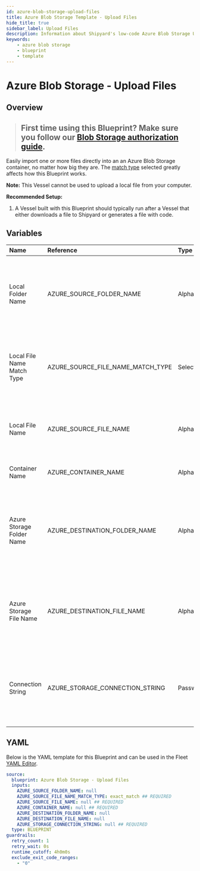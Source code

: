 ```yaml
---
id: azure-blob-storage-upload-files
title: Azure Blob Storage Template - Upload Files
hide_title: true
sidebar_label: Upload Files
description: Information about Shipyard's low-code Azure Blob Storage Upload Files blueprint. Easily import one or more files directly into an Azure Blob Storage container, no matter how big they are.
keywords:
    - azure blob storage
    - blueprint
    - template
---
```


# Azure Blob Storage - Upload Files

## Overview

> ## **First time using this Blueprint? Make sure you follow our [Blob Storage authorization guide](https://www.shipyardapp.com/docs/blueprint-library/azure-blob-storage/azure-blob-storage-authorization/)**.

Easily import one or more files directly into an an Azure Blob Storage container, no matter how big they are. The [match type](https://www.shipyardapp.com/docs/reference/blueprint-library/match-type/) selected greatly affects how this Blueprint works.

**Note:** This Vessel cannot be used to upload a local file from your computer.

**Recommended Setup:**

1. A Vessel built with this Blueprint should typically run after a Vessel that either downloads a file to Shipyard or generates a file with code. 




## Variables

| Name                       | Reference                         | Type         | Required           | Default       | Options                                                                | Description                                                                                                                            |
|:---------------------------|:----------------------------------|:-------------|:-------------------|:--------------|:-----------------------------------------------------------------------|:---------------------------------------------------------------------------------------------------------------------------------------|
| Local Folder Name          | AZURE_SOURCE_FOLDER_NAME          | Alphanumeric | :heavy_minus_sign: | -             | -                                                                      | Name of the local folder on Shipyard to upload the target file from. If left blank, will look in the home directory.                   |
| Local File Name Match Type | AZURE_SOURCE_FILE_NAME_MATCH_TYPE | Select       | :white_check_mark: | `exact_match` | Exact Match: `exact_match`<br></br><br></br>Regex Match: `regex_match` | Determines if the text in "Local File Name" will look for one file with exact match, or multiple files using regex.                    |
| Local File Name            | AZURE_SOURCE_FILE_NAME            | Alphanumeric | :white_check_mark: | -             | -                                                                      | Name of the target file on Shipyard. Can be regex if "Match Type" is set accordingly.                                                  |
| Container Name             | AZURE_CONTAINER_NAME              | Alphanumeric | :white_check_mark: | -             | -                                                                      | Name of the target Azure storage container.                                                                                            |
| Azure Storage Folder Name  | AZURE_DESTINATION_FOLDER_NAME     | Alphanumeric | :heavy_minus_sign: | -             | -                                                                      | Folder where the file(s) should be downloaded in the Azure Storage container. Leaving blank will place the file in the root directory. |
| Azure Storage File Name    | AZURE_DESTINATION_FILE_NAME       | Alphanumeric | :heavy_minus_sign: | -             | -                                                                      | What to name the file(s) being uploaded to Azure Storage. If left blank, defaults to the original file name(s).                        |
| Connection String          | AZURE_STORAGE_CONNECTION_STRING   | Password     | :white_check_mark: | -             | -                                                                      | Connection string for programmatic access to upload the file to the specified Azure storage container.                                 |


## YAML

Below is the YAML template for this Blueprint and can be used in the Fleet [YAML Editor](../../reference/fleets/yaml-editor.md).

```yaml
source:
  blueprint: Azure Blob Storage - Upload Files
  inputs:
    AZURE_SOURCE_FOLDER_NAME: null 
    AZURE_SOURCE_FILE_NAME_MATCH_TYPE: exact_match ## REQUIRED
    AZURE_SOURCE_FILE_NAME: null ## REQUIRED
    AZURE_CONTAINER_NAME: null ## REQUIRED
    AZURE_DESTINATION_FOLDER_NAME: null 
    AZURE_DESTINATION_FILE_NAME: null 
    AZURE_STORAGE_CONNECTION_STRING: null ## REQUIRED
  type: BLUEPRINT
guardrails:
  retry_count: 1
  retry_wait: 0s
  runtime_cutoff: 4h0m0s
  exclude_exit_code_ranges:
    - "0"
```

